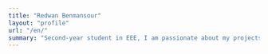 ```yaml
---
title: "Redwan Benmansour"
layout: "profile"
url: "/en/"
summary: "Second-year student in EEE, I am passionate about my projects and aim to become an engineer. I am eager to master modern technology to create innovative solutions for a better future."
---
```

